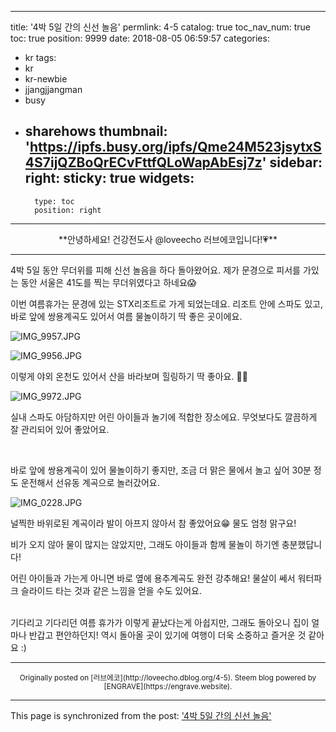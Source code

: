 
---
title: '4박 5일 간의 신선 놀음'
permlink: 4-5
catalog: true
toc_nav_num: true
toc: true
position: 9999
date: 2018-08-05 06:59:57
categories:
- kr
tags:
- kr
- kr-newbie
- jjangjjangman
- busy
- sharehows
thumbnail: 'https://ipfs.busy.org/ipfs/Qme24M523jsytxS4S7ijQZBoQrECvFttfQLoWapAbEsj7z'
sidebar:
    right:
        sticky: true
widgets:
    -
        type: toc
        position: right
---


<center>**안녕하세요! 건강전도사 @loveecho 러브에코입니다!💗**</center>

---

4박 5일 동안 무더위를 피해 신선 놀음을 하다 돌아왔어요.
제가 문경으로 피서를 가있는 동안 서울은 41도를 찍는 무더위였다고 하네요😱

이번 여름휴가는 문경에 있는 STX리조트로 가게 되었는데요.
리조트 안에 스파도 있고, 바로 앞에 쌍용계곡도 있어서 여름 물놀이하기 딱 좋은 곳이에요.

![IMG_9957.JPG](https://ipfs.busy.org/ipfs/Qme24M523jsytxS4S7ijQZBoQrECvFttfQLoWapAbEsj7z)

![IMG_9956.JPG](https://ipfs.busy.org/ipfs/QmPrgqCC6EBPPCpek4paP14wLP2DKuC3UW2ocMGkTky3aP)


이렇게 야외 온천도 있어서 산을 바라보며 힐링하기 딱 좋아요. 👍🏼


![IMG_9972.JPG](https://ipfs.busy.org/ipfs/QmZPpNV26intfBFi2FfCutaxejoKJPzCdk3HRXbQWnQX1r)

실내 스파도 아담하지만 어린 아이들과 놀기에 적합한 장소에요.
무엇보다도 깔끔하게 잘 관리되어 있어 좋았어요.

<br>

바로 앞에 쌍용계곡이 있어 물놀이하기 좋지만, 조금 더 맑은 물에서 놀고 싶어 30분 정도 운전해서 선유동 계곡으로 놀러갔어요.

![IMG_0228.JPG](https://ipfs.busy.org/ipfs/QmTpDu5Tf46kYrbaQ2vSMMpptESX2iM2f1WGYyt4pLtetx)

널찍한 바위로된 계곡이라 발이 아프지 않아서 참 좋았어요😁
물도 엄청 맑구요!

비가 오지 않아 물이 많지는 않았지만, 그래도 아이들과 함께 물놀이 하기엔 충분했답니다!

어린 아이들과 가는게 아니면 바로 옆에 용추계곡도 완전 강추해요!
물살이 쎄서 워터파크 슬라이드 타는 것과 같은 느낌을 얻을 수도 있어요.

<br>
기다리고 기다리던 여름 휴가가 이렇게 끝났다는게 아쉽지만, 그래도 돌아오니 집이 얼마나 반갑고 편안하던지! 역시 돌아올 곳이 있기에 여행이 더욱 소중하고 즐거운 것 같아요 :)





***
<center><sup>Originally posted on [러브에코](http://loveecho.dblog.org/4-5). Steem blog powered by [ENGRAVE](https://engrave.website).</sup></center>

- - -

This page is synchronized from the post: ['4박 5일 간의 신선 놀음'](https://steemit.com/@loveecho/4-5)
